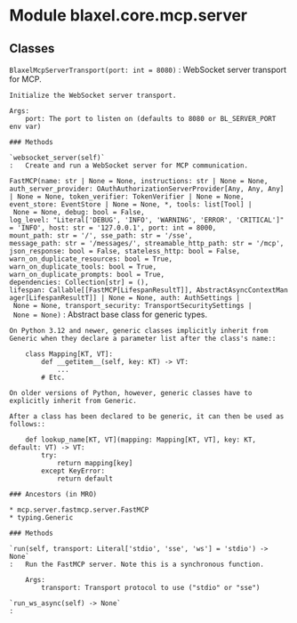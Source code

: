 Module blaxel.core.mcp.server
=============================

Classes
-------

`BlaxelMcpServerTransport(port: int = 8080)`
:   WebSocket server transport for MCP.
    
    Initialize the WebSocket server transport.
    
    Args:
        port: The port to listen on (defaults to 8080 or BL_SERVER_PORT env var)

    ### Methods

    `websocket_server(self)`
    :   Create and run a WebSocket server for MCP communication.

`FastMCP(name: str | None = None, instructions: str | None = None, auth_server_provider: OAuthAuthorizationServerProvider[Any, Any, Any] | None = None, token_verifier: TokenVerifier | None = None, event_store: EventStore | None = None, *, tools: list[Tool] | None = None, debug: bool = False, log_level: "Literal['DEBUG', 'INFO', 'WARNING', 'ERROR', 'CRITICAL']" = 'INFO', host: str = '127.0.0.1', port: int = 8000, mount_path: str = '/', sse_path: str = '/sse', message_path: str = '/messages/', streamable_http_path: str = '/mcp', json_response: bool = False, stateless_http: bool = False, warn_on_duplicate_resources: bool = True, warn_on_duplicate_tools: bool = True, warn_on_duplicate_prompts: bool = True, dependencies: Collection[str] = (), lifespan: Callable[[FastMCP[LifespanResultT]], AbstractAsyncContextManager[LifespanResultT]] | None = None, auth: AuthSettings | None = None, transport_security: TransportSecuritySettings | None = None)`
:   Abstract base class for generic types.
    
    On Python 3.12 and newer, generic classes implicitly inherit from
    Generic when they declare a parameter list after the class's name::
    
        class Mapping[KT, VT]:
            def __getitem__(self, key: KT) -> VT:
                ...
            # Etc.
    
    On older versions of Python, however, generic classes have to
    explicitly inherit from Generic.
    
    After a class has been declared to be generic, it can then be used as
    follows::
    
        def lookup_name[KT, VT](mapping: Mapping[KT, VT], key: KT, default: VT) -> VT:
            try:
                return mapping[key]
            except KeyError:
                return default

    ### Ancestors (in MRO)

    * mcp.server.fastmcp.server.FastMCP
    * typing.Generic

    ### Methods

    `run(self, transport: Literal['stdio', 'sse', 'ws'] = 'stdio') ‑> None`
    :   Run the FastMCP server. Note this is a synchronous function.
        
        Args:
            transport: Transport protocol to use ("stdio" or "sse")

    `run_ws_async(self) ‑> None`
    :